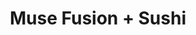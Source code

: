 ---
layout: place
title: "Muse Fusion + Sushi"
permalink: /texas/austin/muse-fusion-sushi.html
stateAbbr: TX
stateName: Texas
cityName: Austin
place_id: ChIJm4FCsbVLW4YROYdCHI2vVq8
photos:
  - name: >-
      places/ChIJm4FCsbVLW4YROYdCHI2vVq8/photos/AeeoHcJ5bltsIEWI_-1jjwViq5jJ5A290HZE44NkorCF2SU0agf38xJpipf7mVc8tlm6MV5tBLmTcR8GsAyjDMAeGT2KJOON0PRp8ImFxl3VwztrRGSTMPQ-efjl1TcIjAbEuumcyaimJAegAYTwo7YkMhbE_YUdD7cSikkeC5Qk41hQmzdX-SMTic1kTpfH-sQPrFEJmshXBevGSPIw_7oDRofyzfzA9UT9z7dq0UYoQ2-x5ImIBw8wj7PogtVadn4diilzaHjFHj41VgJ-TAad0ZvFgPOzGvBpcY12zOK6GEuo2g
    widthPx: 3024
    heightPx: 1702
    authorAttributions:
      - displayName: Muse Fusion + Sushi
        uri: https://maps.google.com/maps/contrib/104287014773101803435
        photoUri: >-
          https://lh3.googleusercontent.com/a-/ALV-UjXkK7tCjhSZ0XYC0UoiMCIFEYOT7-74780anX6rJcxRhkB8pAA=s100-p-k-no-mo
    flagContentUri: >-
      https://www.google.com/local/imagery/report/?cb_client=maps_api_places.places_api&image_key=!1e10!2sAF1QipOBV3H8HDV_5xUCkRKlBhP00uicsnMp-pDRCdq6&hl=en-US
    googleMapsUri: >-
      https://www.google.com/maps/place//data=!3m4!1e2!3m2!1sAF1QipOBV3H8HDV_5xUCkRKlBhP00uicsnMp-pDRCdq6!2e10!4m2!3m1!1s0x865b4bb5b142819b:0xaf56af8d1c428739
  - name: >-
      places/ChIJm4FCsbVLW4YROYdCHI2vVq8/photos/AeeoHcJWfOvSWAygiFDPF9S35EQZWi7l0b02xt4ol5cpU6BvWjUpgHdij4jLYbQfNDZkpyMC3AGZo8jpzgPDP0Z5mawFTXMBN3hDsTycfoWICxlAe5dYvjCDv59PSrk-mf9_EmInJskwT5Jka_24q--c5GV-MMB17QJyYFI2s5TtGz9qgEEoGQL6wf2-iPj-sJwWrCAMD72MEUXS2Z-A7BC6ZVxdm-eH-PGNYmU3B6nDBiuCLdqRMwkTuDNdFUK2-aZShAnvSKXeivMT2TJrmpB1XhX2VGg6Zh1D7zhMmZYNbc1GTbT9EWSjl2nenJa0YH5-UBy5Rp0wkw4AQ9XD3o_5wIwWpAM21iISs0ZVVGqswapO6o8YlVCTHWBes6hsAJ6j77vY1vL3IbfEk4y83QsoGfuNw0pUYM-W0FzEwUQZWNSj3w
    widthPx: 4800
    heightPx: 3600
    authorAttributions:
      - displayName: Andy Herrera
        uri: https://maps.google.com/maps/contrib/108697405178560816044
        photoUri: >-
          https://lh3.googleusercontent.com/a-/ALV-UjX7Z-ZQx94Erd6o2NEVxxPgl-jm4Qb4CPPouW7RDRDomWNj7aI7=s100-p-k-no-mo
    flagContentUri: >-
      https://www.google.com/local/imagery/report/?cb_client=maps_api_places.places_api&image_key=!1e10!2sCIHM0ogKEICAgMDI6qm8dQ&hl=en-US
    googleMapsUri: >-
      https://www.google.com/maps/place//data=!3m4!1e2!3m2!1sCIHM0ogKEICAgMDI6qm8dQ!2e10!4m2!3m1!1s0x865b4bb5b142819b:0xaf56af8d1c428739
  - name: >-
      places/ChIJm4FCsbVLW4YROYdCHI2vVq8/photos/AeeoHcJatexMiBwL-m2KMgEe3-9jo79fPqGQI7gZ90TBELTEIbqjq7NpPjHcnSrf0b-TAxd552WsS9JGbpllJPwwf1TNTOVf97kviBnGRXlXBt1e1iFhkcpiNXsOX5mFtFpOV3w5ysawWZr1oaTcXFAD5hyR58iv18Gvrhi9IUoN4kwTGQSXr1l6dfWb5-IY61Nn3IknReZ-69n7n-MQSiH99JPAPmV7umUShjsOpj7O4iY9SSewoECyrjSt3ys8ccY6jSGmG5KGJF-NYRGqnowDCq3u7YRxuiR9-A53og3NpibzHA
    widthPx: 4800
    heightPx: 3043
    authorAttributions:
      - displayName: Muse Fusion + Sushi
        uri: https://maps.google.com/maps/contrib/104287014773101803435
        photoUri: >-
          https://lh3.googleusercontent.com/a-/ALV-UjXkK7tCjhSZ0XYC0UoiMCIFEYOT7-74780anX6rJcxRhkB8pAA=s100-p-k-no-mo
    flagContentUri: >-
      https://www.google.com/local/imagery/report/?cb_client=maps_api_places.places_api&image_key=!1e10!2sAF1QipNNmUddDMZpBvH3Vsd3Sy-p67VnFiq8TaCANsjr&hl=en-US
    googleMapsUri: >-
      https://www.google.com/maps/place//data=!3m4!1e2!3m2!1sAF1QipNNmUddDMZpBvH3Vsd3Sy-p67VnFiq8TaCANsjr!2e10!4m2!3m1!1s0x865b4bb5b142819b:0xaf56af8d1c428739
  - name: >-
      places/ChIJm4FCsbVLW4YROYdCHI2vVq8/photos/AeeoHcLpea2PAIQdoPykNPynX65gCPK0LVRfrBKBZBI475Whaln6lce-L5aw04MiWcLvN_ADAtHQukwzTK0K4wfsWKRO95v4KKnW3_R-IJgDPJqYbN9sYUc-wa9dbONCj4qlUhYlFrB-qUGGfblEx9KyjTX8hc0459SqNxTKweCarXZgUo2vTQoiJ1-YAxpMXTyYXt9rM_RbbBY_6j05hdVkxAqkHnZD13tC6mRXst0erQJJMPcDlm7zYlP_S_XqqPS64E-xrExoEC49mC4KwaWc9rLJX3c3FivT5DwP6y4Rd1O_oyHH7ODCEGv2R0Kf3VS0JO9LmW3ILdlGuaOsZ-SxL-JM-PeMMBOYUwQ_odsfHNIKLWBd476hpW7s7FdViN6OMHQ2-ajltogtlH4VPySiBinDs_PaQJQuAhrehpat-4O-5w
    widthPx: 4032
    heightPx: 3024
    authorAttributions:
      - displayName: Samantha Vicario
        uri: https://maps.google.com/maps/contrib/116404289426025971201
        photoUri: >-
          https://lh3.googleusercontent.com/a/ACg8ocJK0dCzH4C0clAH5O99XCSbGZ4fLzuEtVmsaE1mG5I7kyawzw=s100-p-k-no-mo
    flagContentUri: >-
      https://www.google.com/local/imagery/report/?cb_client=maps_api_places.places_api&image_key=!1e10!2sCIHM0ogKEICAgMCgluPveQ&hl=en-US
    googleMapsUri: >-
      https://www.google.com/maps/place//data=!3m4!1e2!3m2!1sCIHM0ogKEICAgMCgluPveQ!2e10!4m2!3m1!1s0x865b4bb5b142819b:0xaf56af8d1c428739
  - name: >-
      places/ChIJm4FCsbVLW4YROYdCHI2vVq8/photos/AeeoHcKzDGhhHVdl-8ydYOcXlMKtjbvd86JUJL1OHoiQA1ZpS1vhhkf3zOLqaPtvZVXqe4dx2D_zK5FDpsyqHMsCZN21Qc958Xoes9sSHMBh4qqD_wsni6FvJw14Lvm0k7B2FhT3jGb46SNFsIJe1EujpOoZwbKIaBnaesMfyQnV8ej_DpdnNmMaKss0Plj0DAMZ6ABNn-o1lJRp5k7cJpiMtLn88oUbCKDdsGv0qwR-fLiOZZ3slDfEUqeRKdUmo1j7wlcarzmX0kuprpbIKHtMUpEVIuCRinjdEb0Ot8YV3CxKaiivjg974Qm8tOxoHF-KIpHp-YMdoi088eMoOnOTlwIPNzJrpIwZIUBBhLv10qfNd-qGGqrEW-dsyOnXswMdTpx3hASTav7tPSrDWEdKYHG-46U_uGUuviWa2qUKOqtHlN_s
    widthPx: 3600
    heightPx: 4800
    authorAttributions:
      - displayName: Andy Herrera
        uri: https://maps.google.com/maps/contrib/108697405178560816044
        photoUri: >-
          https://lh3.googleusercontent.com/a-/ALV-UjX7Z-ZQx94Erd6o2NEVxxPgl-jm4Qb4CPPouW7RDRDomWNj7aI7=s100-p-k-no-mo
    flagContentUri: >-
      https://www.google.com/local/imagery/report/?cb_client=maps_api_places.places_api&image_key=!1e10!2sCIHM0ogKEICAgMDI6qm8tQE&hl=en-US
    googleMapsUri: >-
      https://www.google.com/maps/place//data=!3m4!1e2!3m2!1sCIHM0ogKEICAgMDI6qm8tQE!2e10!4m2!3m1!1s0x865b4bb5b142819b:0xaf56af8d1c428739
  - name: >-
      places/ChIJm4FCsbVLW4YROYdCHI2vVq8/photos/AeeoHcKqcMGwv_0X5KA55R1H1j6s1-_d9mG0xzIyMu2DV7x01-nKUTUfT4wREnfX6J9_Zvw2reowTUCUSPLAwO2Ew4WsPg0o510u1t7r4mNpYC34JpHJ0toXgsJi2nneeHc0fWvS_rznj5POmxst_uTwHv5XMOtichVnjJ60WL4xTau3nBHWIcFFEq_wVO2h0nrvKsEJeGVwULsOoLgrwbHl4zxhpAe_OkHQmOiAh2CI6LN2-Ji9VMTSn4g3BSlky8BmDlS_nT-2icGA-hf28mFqyGrO2Iqxo0koHAWAQa1ZBTahvg
    widthPx: 4800
    heightPx: 3200
    authorAttributions:
      - displayName: Muse Fusion + Sushi
        uri: https://maps.google.com/maps/contrib/104287014773101803435
        photoUri: >-
          https://lh3.googleusercontent.com/a-/ALV-UjXkK7tCjhSZ0XYC0UoiMCIFEYOT7-74780anX6rJcxRhkB8pAA=s100-p-k-no-mo
    flagContentUri: >-
      https://www.google.com/local/imagery/report/?cb_client=maps_api_places.places_api&image_key=!1e10!2sAF1QipNVGs0pCWZAAF-x1TVBmtvL3LfeELYef3h_VYhl&hl=en-US
    googleMapsUri: >-
      https://www.google.com/maps/place//data=!3m4!1e2!3m2!1sAF1QipNVGs0pCWZAAF-x1TVBmtvL3LfeELYef3h_VYhl!2e10!4m2!3m1!1s0x865b4bb5b142819b:0xaf56af8d1c428739
  - name: >-
      places/ChIJm4FCsbVLW4YROYdCHI2vVq8/photos/AeeoHcJpzxuIPRyxmRXPabNszr5XKICqI_ocSO4zn81tSrYB-LzoTdSiQtvFyiX89zy_pwkJEwnZnXjvH0sCkSNwP2g_fUfY0yhj7VxBt1oMsUu2TYWWMLHKb_K9rfjMWgTcuZ7i2rUkNe28wutrMBgXXyxCRWbgHbavCvvHsMNUgkjXK1UPIpTg-6oFU92daWnMq6dHDcCQxdjgq1JVlvMumDUmLXJUJ9WbN4nKKyvUOWQEewondpon7oRfavFj3kFqaNvOK1ICnYvMNyOp3Umh0fiQXEGgvBnl4bFJguqjbpPREA
    widthPx: 4800
    heightPx: 3200
    authorAttributions:
      - displayName: Muse Fusion + Sushi
        uri: https://maps.google.com/maps/contrib/104287014773101803435
        photoUri: >-
          https://lh3.googleusercontent.com/a-/ALV-UjXkK7tCjhSZ0XYC0UoiMCIFEYOT7-74780anX6rJcxRhkB8pAA=s100-p-k-no-mo
    flagContentUri: >-
      https://www.google.com/local/imagery/report/?cb_client=maps_api_places.places_api&image_key=!1e10!2sAF1QipM4xEpHKzkUm2hhUhNrG76IwSzBvvL8vR6mCVnS&hl=en-US
    googleMapsUri: >-
      https://www.google.com/maps/place//data=!3m4!1e2!3m2!1sAF1QipM4xEpHKzkUm2hhUhNrG76IwSzBvvL8vR6mCVnS!2e10!4m2!3m1!1s0x865b4bb5b142819b:0xaf56af8d1c428739
  - name: >-
      places/ChIJm4FCsbVLW4YROYdCHI2vVq8/photos/AeeoHcKUqONTDMKfr88LTp2sYv0NgwwOwi5oRV9V9Z8vetrMnXbtCPYC8HrDHKYrrdABlQCXvy6w1PwWE7mU7PeZdTzZOUaJUlbLC4FaDnsxK0xOvGUaoJMWfWpGqdetWWfCjAEpDzE2NfrGnL-K6rGuxZtY0LPsqESBqXvULB5tJ3aPltSYOEWJmOp8sFdYHailEGTAyxpmGuQlphe1F67CJQHTE3B4ys2M7tSym9k6xOsRv-ScEMoDXI1CycIuhv0V3WR5f5Vw_NfdDtn60Z2QeeztuDpSBZYWdn1jjrZiLAazOg
    widthPx: 4800
    heightPx: 3200
    authorAttributions:
      - displayName: Muse Fusion + Sushi
        uri: https://maps.google.com/maps/contrib/104287014773101803435
        photoUri: >-
          https://lh3.googleusercontent.com/a-/ALV-UjXkK7tCjhSZ0XYC0UoiMCIFEYOT7-74780anX6rJcxRhkB8pAA=s100-p-k-no-mo
    flagContentUri: >-
      https://www.google.com/local/imagery/report/?cb_client=maps_api_places.places_api&image_key=!1e10!2sAF1QipOpdXY80tCTACle8dEnxVmWuHSIsRxa7cmjcYt_&hl=en-US
    googleMapsUri: >-
      https://www.google.com/maps/place//data=!3m4!1e2!3m2!1sAF1QipOpdXY80tCTACle8dEnxVmWuHSIsRxa7cmjcYt_!2e10!4m2!3m1!1s0x865b4bb5b142819b:0xaf56af8d1c428739
  - name: >-
      places/ChIJm4FCsbVLW4YROYdCHI2vVq8/photos/AeeoHcJuifnUanZeMXhDmZv5FrKIogez3RBk_XLt4RLjyGKOgJgLG4LGVqOfEgByF2Oz5R7ZpJwoZ0MuCHZID9gsgLmcKd-0184PE0tiMmaLaAYxE4SFYZRXBov7QHkj4xmz16FDdR_WM-dRYgBsXhUyF17-PUkr9tvRfws1xzTGoD1vNuQlGYh_o5s5ssnAQ60FMCadF_NHrTrCZj0KXeGCKNQRxqF_9mls5s6b8ncWiQ085-aPWutxdqp1LnpZw-Yci92Uy6dSdZPqNx3AqVQiwANkGiS7b1zDCPLam-Ls2ALdeQ
    widthPx: 3024
    heightPx: 4032
    authorAttributions:
      - displayName: Muse Fusion + Sushi
        uri: https://maps.google.com/maps/contrib/104287014773101803435
        photoUri: >-
          https://lh3.googleusercontent.com/a-/ALV-UjXkK7tCjhSZ0XYC0UoiMCIFEYOT7-74780anX6rJcxRhkB8pAA=s100-p-k-no-mo
    flagContentUri: >-
      https://www.google.com/local/imagery/report/?cb_client=maps_api_places.places_api&image_key=!1e10!2sAF1QipO8T-hi3F2yGnhHgx4NqDdNLI-fsviFSJ4GMPGV&hl=en-US
    googleMapsUri: >-
      https://www.google.com/maps/place//data=!3m4!1e2!3m2!1sAF1QipO8T-hi3F2yGnhHgx4NqDdNLI-fsviFSJ4GMPGV!2e10!4m2!3m1!1s0x865b4bb5b142819b:0xaf56af8d1c428739
  - name: >-
      places/ChIJm4FCsbVLW4YROYdCHI2vVq8/photos/AeeoHcICYtf_FkMF7p4JS5yN2tmX_xmQ0kFgtyFG3bfi84TpCRSktc74OhkPjFtVKex4D4uCq070VS1As8JWbOH_H8XnqOAGXlT22KfkTWq4_gWCRBre1uFUeo4Uo5OgOV6smyMAoAXHm4VPgYW42AWcghfL2A35QIzUS4zr2ow2wqLaylDeQQWWYBq7UAXGbtEvgJI2NiBmojGCjWQhXY4ApSERPMplU3sm5TRykzKsxCFighsScLueu3oC0h25D1fZUluTihKzX4ZKiPrXnF3cHOees-1fU7XY7Icj46uDg69fWEoV39wm_AvgPrNZFgkCQqGIYTFD29XQ9cjwAAsXRRJZwKPnu2QcYuFwVXv8Xlp1sv67sMSZCylU78HiiTtYv8y0XUsmHroNWDdi26TzTcGunal5HXtvQ0fZvZTviVrcjYqV
    widthPx: 4080
    heightPx: 3072
    authorAttributions:
      - displayName: Joshua Kleinstreuer
        uri: https://maps.google.com/maps/contrib/107923672981403227363
        photoUri: >-
          https://lh3.googleusercontent.com/a-/ALV-UjXlsCSKlpKAVFoz_fJRTPjjS098QS8XaL8TuAbVPBqU2zu5ztzj7Q=s100-p-k-no-mo
    flagContentUri: >-
      https://www.google.com/local/imagery/report/?cb_client=maps_api_places.places_api&image_key=!1e10!2sCIHM0ogKEICAgICTh4DGjAE&hl=en-US
    googleMapsUri: >-
      https://www.google.com/maps/place//data=!3m4!1e2!3m2!1sCIHM0ogKEICAgICTh4DGjAE!2e10!4m2!3m1!1s0x865b4bb5b142819b:0xaf56af8d1c428739
address: 4211 S Lamar Blvd Suite A-3, Austin, TX 78704, USA
street: 4211 S Lamar Blvd Suite A-3
city: Austin
state: TX
zip: '78704'
country: USA
neighborhood: South Lamar
latitude: '30.233709'
longitude: '-97.792217'
accessibility_options:
  wheelchairAccessibleParking: true
  wheelchairAccessibleEntrance: true
  wheelchairAccessibleRestroom: true
  wheelchairAccessibleSeating: true
business_status: OPERATIONAL
name: Muse Fusion + Sushi
google_maps_links:
  directionsUri: >-
    https://www.google.com/maps/dir//''/data=!4m7!4m6!1m1!4e2!1m2!1m1!1s0x865b4bb5b142819b:0xaf56af8d1c428739!3e0
  placeUri: https://maps.google.com/?cid=12634478825233876793
  writeAReviewUri: >-
    https://www.google.com/maps/place//data=!4m3!3m2!1s0x865b4bb5b142819b:0xaf56af8d1c428739!12e1
  reviewsUri: >-
    https://www.google.com/maps/place//data=!4m4!3m3!1s0x865b4bb5b142819b:0xaf56af8d1c428739!9m1!1b1
  photosUri: >-
    https://www.google.com/maps/place//data=!4m3!3m2!1s0x865b4bb5b142819b:0xaf56af8d1c428739!10e5
primary_type: Restaurant
opening_hours:
  regular: null
  current: null
secondary_opening_hours:
  regular:
    weekdayDescriptions: null
    type: null
  current:
    weekdayDescriptions: null
    type: null
phone: (512) 291-3637
price_level: PRICE_LEVEL_MODERATE
price_range: $20 &ndash; $30
rating: '4.4'
rating_count: 196
website: http://www.musefusionsushiatx.com/
description: null
reviews: null
parking_options: null
payment_options: null
allow_dogs: null
curbside_pickup: null
delivery: null
dine_in: null
good_for_children: null
good_for_groups: null
good_for_sports: null
live_music: null
menu_for_children: null
outdoor_seating: null
reservable: null
restroom: null
serves_beer: null
serves_breakfast: null
serves_brunch: null
serves_cocktails: null
serves_coffee: null
serves_dinner: null
serves_dessert: null
serves_lunch: null
serves_vegetarian_food: null
serves_wine: null
takeout: null

---